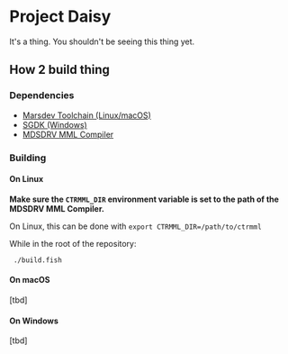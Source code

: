 Project Daisy
=============

It's a thing. You shouldn't be seeing this thing yet.

## How 2 build thing

### Dependencies

- [Marsdev Toolchain (Linux/macOS)](https://github.com/andwn/marsdev)
- [SGDK (Windows)](https://github.com/Stephane-D/SGDK)
- [MDSDRV MML Compiler](https://github.com/superctr/ctrmml)

### Building

#### On Linux

**Make sure the `CTRMML_DIR` environment variable is set to the path of the MDSDRV MML Compiler.**

On Linux, this can be done with `export CTRMML_DIR=/path/to/ctrmml`

While in the root of the repository:

     ./build.fish

#### On macOS

[tbd]

#### On Windows

[tbd]
